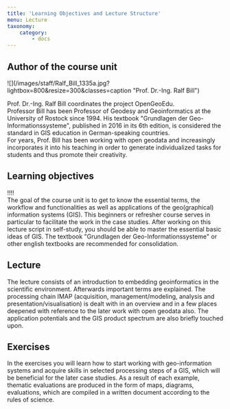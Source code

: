 ```yaml
---
title: 'Learning Objectives and Lecture Structure'
menu: Lecture
taxonomy:
    category:
        - docs
---
```


## Author of the course unit
<div class="row align-items-center">
  <div class="col-sm-3" markdown="1">![](/images/staff/Ralf_Bill_1335a.jpg?lightbox=800&resize=300&classes=caption "Prof. Dr.-Ing. Ralf Bill")</div>
  <div class="col-sm-9">
    <p>Prof. Dr.-Ing. Ralf Bill coordinates the project OpenGeoEdu.<br /> Professor Bill has been Professor of Geodesy and Geoinformatics at the University of Rostock since 1994. His textbook "Grundlagen der Geo-Informationssysteme", published in 2016 in its 6th edition, is considered the standard in GIS education in German-speaking countries.<br />For years, Prof. Bill has been working with open geodata and increasingly incorporates it into his teaching in order to generate individualized tasks for students and thus promote their creativity.</p>
  </div>
</div>
<!--
| | | 
|--|--|
|![](Ralf_Bill_1335a.jpg?lightbox=800&resize=300&classes=caption "Prof. Dr.-Ing. Ralf Bill") | Prof. Dr.-Ing. Ralf Bill koordiniert das Projekt OpenGeoEdu. <br /> Professor Bill ist seit 1994 Professor für Geodäsie und Geoinformatik an der Universität Rostock. Sein Lehrbuch „Grundlagen der Geo-Informationssysteme“, 2016 in 6. Auflage erschienen, gilt im deutschsprachigen Bereich als Standard in der Ausbildung zu GIS. <br /> Seit Jahren beschäftigt sich Prof. Bill mit offenen Geodaten und bezieht diese mehr und mehr in den Unterricht ein, um individualisierte Aufgaben für Studierende zu generieren und damit deren Kreativität zu fördern. |
-->

## Learning objectives 
!!!! <br> The goal of the course unit is to get to know the essential terms, the workflow and functionalities as well as applications of the geo(graphical) information systems (GIS). This beginners or refresher course serves in particular to facilitate the work in the case studies. After working on this lecture script in self-study, you should be able to master the essential basic ideas of GIS. The textbook "Grundlagen der Geo-Informationssysteme" or other english textbooks are recommended for consolidation.

## Lecture
The lecture consists of an introduction to embedding geoinformatics in the scientific environment. Afterwards important terms are explained. The processing chain IMAP (acquisition, management/modeling, analysis and presentation/visualisation) is dealt with in an overview and in a few places deepened with reference to the later work with open geodata also. The application potentials and the GIS product spectrum are also briefly touched upon.

## Exercises
In the exercises you will learn how to start working with geo-information systems and acquire skills in selected processing steps of a GIS, which will be beneficial for the later case studies. 
As a result of each example, thematic evaluations are produced in the form of maps, diagrams, evaluations, which are compiled in a written document according to the rules of science.